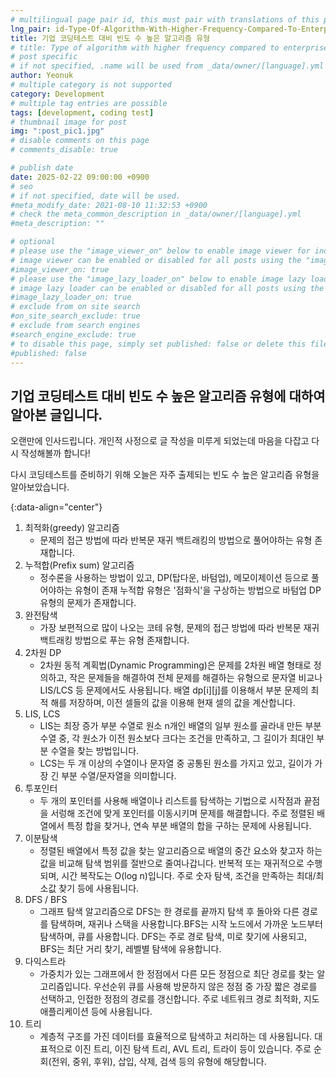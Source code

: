 ```yaml
---
# multilingual page pair id, this must pair with translations of this page. (This name must be unique)
lng_pair: id-Type-Of-Algorithm-With-Higher-Frequency-Compared-To-Enterprise-Coding-Tests
title: 기업 코딩테스트 대비 빈도 수 높은 알고리즘 유형
# title: Type of algorithm with higher frequency compared to enterprise coding tests
# post specific
# if not specified, .name will be used from _data/owner/[language].yml
author: Yeonuk
# multiple category is not supported
category: Development
# multiple tag entries are possible
tags: [development, coding test]
# thumbnail image for post
img: ":post_pic1.jpg"
# disable comments on this page
# comments_disable: true

# publish date
date: 2025-02-22 09:00:00 +0900
# seo
# if not specified, date will be used.
#meta_modify_date: 2021-08-10 11:32:53 +0900
# check the meta_common_description in _data/owner/[language].yml
#meta_description: ""

# optional
# please use the "image_viewer_on" below to enable image viewer for individual pages or posts (_posts/ or [language]/_posts folders).
# image viewer can be enabled or disabled for all posts using the "image_viewer_posts: true" setting in _data/conf/main.yml.
#image_viewer_on: true
# please use the "image_lazy_loader_on" below to enable image lazy loader for individual pages or posts (_posts/ or [language]/_posts folders).
# image lazy loader can be enabled or disabled for all posts using the "image_lazy_loader_posts: true" setting in _data/conf/main.yml.
#image_lazy_loader_on: true
# exclude from on site search
#on_site_search_exclude: true
# exclude from search engines
#search_engine_exclude: true
# to disable this page, simply set published: false or delete this file
#published: false
---
```


<!-- outline-start -->

## 기업 코딩테스트 대비 빈도 수 높은 알고리즘 유형에 대하여 알아본 글입니다.

오랜만에 인사드립니다. 개인적 사정으로 글 작성을 미루게 되었는데 마음을 다잡고 다시 작성해볼까 합니다!

다시 코딩테스트를 준비하기 위해 오늘은 자주 출제되는 빈도 수 높은 알고리즘 유형을 알아보았습니다.

{:data-align="center"}

<!-- outline-end -->

1. 최적화(greedy) 알고리즘
   - 문제의 접근 방법에 따라 반복문 재귀 백트래킹의 방법으로 풀어야하는 유형 존재합니다.
2. 누적합(Prefix sum) 알고리즘
   - 정수론을 사용하는 방법이 있고, DP(탑다운, 바텀업), 메모이제이션 등으로 풀어야하는 유형이 존재 누적합 유형은 '점화식'을 구상하는 방법으로 바텀업 DP 유형의 문제가 존재합니다.
3. 완전탐색
   - 가장 보편적으로 많이 나오는 코테 유형, 문제의 접근 방법에 따라 반복문 재귀 백트래킹 방법으로 푸는 유형 존재합니다.
4. 2차원 DP
   - 2차원 동적 계획법(Dynamic Programming)은 문제를 2차원 배열 형태로 정의하고, 작은 문제들을 해결하여 전체 문제를 해결하는 유형으로 문자열 비교나 LIS/LCS 등 문제에서도 사용됩니다. 배열 dp[i][j]를 이용해서 부분 문제의 최적 해를 저장하며, 이전 셀들의 값을 이용해 현재 셀의 값을 계산합니다.
5. LIS, LCS
   - LIS는 최장 증가 부분 수열로 원소 n개인 배열의 일부 원소를 골라내 만든 부분 수열 중, 각 원소가 이전 원소보다 크다는 조건을 만족하고, 그 길이가 최대인 부분 수열을 찾는 방법입니다.
   - LCS는 두 개 이상의 수열이나 문자열 중 공통된 원소를 가지고 있고, 길이가 가장 긴 부분 수열/문자열을 의미합니다.
6. 투포인터
   - 두 개의 포인터를 사용해 배열이나 리스트를 탐색하는 기법으로 시작점과 끝점을 서렁해 조건에 맞게 포인터를 이동시키며 문제를 해결합니다. 주로 정렬된 배열에서 특정 합을 찾거나, 연속 부분 배열의 합을 구하는 문제에 사용됩니다.
7. 이분탐색
   - 정렬된 배열에서 특정 값을 찾는 알고리즘으로 배열의 중간 요소와 찾고자 하는 값을 비교해 탐색 범위를 절반으로 줄여나갑니다. 반복적 또는 재귀적으로 수행되며, 시간 복작도는 O(log n)입니다. 주로 숫자 탐색, 조건을 만족하는 최대/최소값 찾기 등에 사용됩니다.
8. DFS / BFS
   - 그래프 탐색 알고리즘으로 DFS는 한 경로를 끝까지 탐색 후 돌아와 다른 경로를 탐색하며, 재귀나 스택을 사용합니다.BFS는 시작 노드에서 가까운 노드부터 탐색하며, 큐를 사용합니다. DFS는 주로 경로 탐색, 미로 찾기에 사용되고, BFS는 최단 거리 찾기, 레벨별 탐색에 유용합니다.
9. 다익스트라
   - 가중치가 있는 그래프에서 한 정점에서 다른 모든 정점으로 최단 경로를 찾는 알고리즘입니다. 우선순위 큐를 사용해 방문하지 않은 정점 중 가장 짧은 경로를 선택하고, 인접한 정점의 경로를 갱신합니다. 주로 네트워크 경로 최적화, 지도 애플리케이션 등에 사용됩니다.
10. 트리
    - 계층적 구조를 가진 데이터를 효율적으로 탐색하고 처리하는 데 사용됩니다. 대표적으로 이진 트리, 이진 탐색 트리, AVL 트리, 트라이 등이 있습니다. 주로 순회(전위, 중위, 후위), 삽입, 삭제, 검색 등의 유형에 해당합니다.
